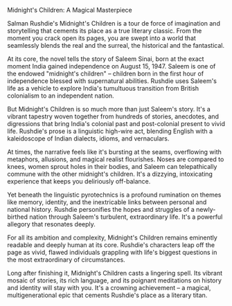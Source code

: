 Midnight's Children: A Magical Masterpiece

Salman Rushdie's Midnight's Children is a tour de force of imagination and storytelling that cements its place as a true literary classic. From the moment you crack open its pages, you are swept into a world that seamlessly blends the real and the surreal, the historical and the fantastical.

At its core, the novel tells the story of Saleem Sinai, born at the exact moment India gained independence on August 15, 1947. Saleem is one of the endowed "midnight's children" – children born in the first hour of independence blessed with supernatural abilities. Rushdie uses Saleem's life as a vehicle to explore India's tumultuous transition from British colonialism to an independent nation.

But Midnight's Children is so much more than just Saleem's story. It's a vibrant tapestry woven together from hundreds of stories, anecdotes, and digressions that bring India's colonial past and post-colonial present to vivid life. Rushdie's prose is a linguistic high-wire act, blending English with a kaleidoscope of Indian dialects, idioms, and vernaculars.

At times, the narrative feels like it's bursting at the seams, overflowing with metaphors, allusions, and magical realist flourishes. Noses are compared to knees, women sprout holes in their bodies, and Saleem can telepathically commune with the other midnight's children. It's a dizzying, intoxicating experience that keeps you deliriously off-balance.

Yet beneath the linguistic pyrotechnics is a profound rumination on themes like memory, identity, and the inextricable links between personal and national history. Rushdie personifies the hopes and struggles of a newly-birthed nation through Saleem's turbulent, extraordinary life. It's a powerful allegory that resonates deeply.

For all its ambition and complexity, Midnight's Children remains eminently readable and deeply human at its core. Rushdie's characters leap off the page as vivid, flawed individuals grappling with life's biggest questions in the most extraordinary of circumstances.

Long after finishing it, Midnight's Children casts a lingering spell. Its vibrant mosaic of stories, its rich language, and its poignant meditations on history and identity will stay with you. It's a crowning achievement – a magical, multigenerational epic that cements Rushdie's place as a literary titan.

